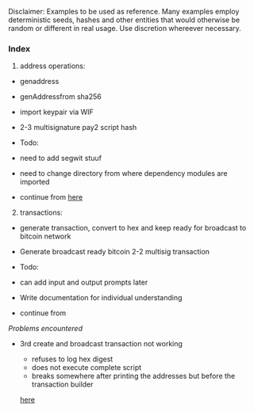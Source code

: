 Disclaimer:
Examples to be used as reference.
Many examples employ deterministic seeds, hashes and other entities that would otherwise be random or different in real usage.
Use discretion whereever necessary.


### Index
1. address operations:
  - genaddress
  - genAddressfrom sha256
  - import keypair via WIF
  - 2-3 multisignature pay2 script hash

  - Todo:
  - need to add segwit stuuf
  - need to change directory from where dependency modules are imported
  - continue from [here](https://github.com/bitcoinjs/bitcoinjs-lib/blob/5b0ccb6f68ed9189dc3e382d78e108046974910f/test/integration/addresses.js#L50)

2. transactions:
  - generate transaction, convert to hex and keep ready for broadcast to bitcoin network
  - Generate broadcast ready bitcoin 2-2 multisig transaction

  - Todo:
  - can add input and output prompts later
  - Write documentation for individual understanding
  - continue from



*Problems encountered*
- 3rd create and broadcast transaction not working
  - refuses to log hex digest
  - does not execute complete script
  - breaks somewhere after printing the addresses but before the transaction builder


   [here](https://github.com/bitcoinjs/bitcoinjs-lib/blob/5b0ccb6f68ed9189dc3e382d78e108046974910f/test/integration/transactions.js#L45)
